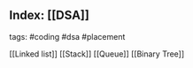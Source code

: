 ## Index: [[DSA]]

tags: #coding #dsa #placement 


[[Linked list]]
[[Stack]]
[[Queue]]
[[Binary Tree]]
